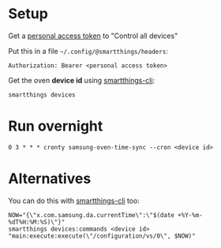# Setup

Get a [personal access token](https://account.smartthings.com/tokens) to "Control all devices"

Put this in a file `~/.config/@smartthings/headers`:
```
Authorization: Bearer <personal access token>
```

Get the oven **device id** using [smartthings-cli](https://github.com/SmartThingsCommunity/smartthings-cli):
```
smartthings devices
```

# Run overnight

```
0 3 * * * cronty samsung-oven-time-sync --cron <device id>
```

# Alternatives

You can do this with [smartthings-cli](https://github.com/SmartThingsCommunity/smartthings-cli) too:
```
NOW="{\"x.com.samsung.da.currentTime\":\"$(date +%Y-%m-%dT%H:%M:%S)\"}"
smartthings devices:commands <device id> "main:execute:execute(\"/configuration/vs/0\", $NOW)"
```
